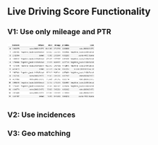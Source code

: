 ## Live Driving Score Functionality

### V1: Use only mileage and PTR
<img width="200px" height="auto" src="docs/exampleTestOutput.png"/>

### V2: Use incidences

### V3: Geo matching
